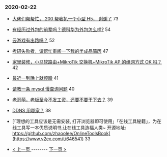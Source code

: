 ### 2020-02-22 
- [大佬们帮帮忙， 200 帮我扒一个小型 H5， 谢谢了](https://www.v2ex.com/t/646570) 73
- [有经历过外包的前辈吗？德科华为外包怎么样?](https://www.v2ex.com/t/646600) 54
- [云游戏有出路吗？](https://www.v2ex.com/t/646556) 52
- [考研失败者，请帮忙审阅一下我的半成品简历](https://www.v2ex.com/t/646505) 47
- [家里装修，小马软路由+MikroTik 交换机+MikroTik AP 的组网方式 OK 吗？](https://www.v2ex.com/t/646528) 42
- [最近一到晚上就烦躁](https://www.v2ex.com/t/646476) 41
- [请教一条 mysql 慢查询问题](https://www.v2ex.com/t/646603) 40
- [老哥萌，老板至今不发工资，还要不要干下去？](https://www.v2ex.com/t/646477) 39
- [DDNS 用哪家？](https://www.v2ex.com/t/646480) 38
- [「理想的工具应该是无需安装, 打开浏览器即可使用」「在线工具秘籍」，为在线工具写一本优质说明书,让在线工具造福人类~ 开源地址: https://github.com/zhaoolee/OnlineToolsBook](https://www.v2ex.com/t/646541) 33 

- [ < 上一页 ](https://github.com/able8/v2ex-hot-record/blob/master/2020-02-21.md) -------- [ 下一页 > ](https://github.com/able8/v2ex-hot-record/blob/master/2020-02-23.md)